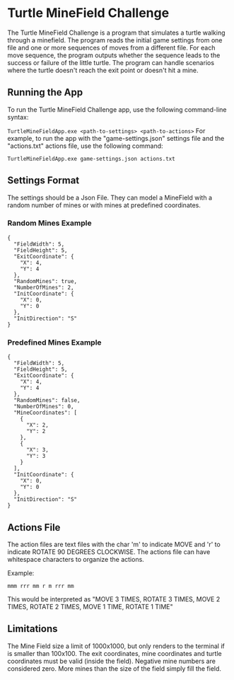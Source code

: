 # Turtle MineField Challenge
The Turtle MineField Challenge is a program that simulates a turtle walking through a minefield. The program reads the initial game settings from one file and one or more sequences of moves from a different file. For each move sequence, the program outputs whether the sequence leads to the success or failure of the little turtle. The program can handle scenarios where the turtle doesn't reach the exit point or doesn't hit a mine.

## Running the App
To run the Turtle MineField Challenge app, use the following command-line syntax:

`TurtleMineFieldApp.exe <path-to-settings> <path-to-actions>`
For example, to run the app with the "game-settings.json" settings file and the "actions.txt" actions file, use the following command:

`TurtleMineFieldApp.exe game-settings.json actions.txt`

## Settings Format
The settings should be a Json File. They can model a MineField with a random number of mines or with mines at predefined coordinates.

### Random Mines Example

```
{
  "FieldWidth": 5,
  "FieldHeight": 5,
  "ExitCoordinate": {
    "X": 4,
    "Y": 4
  },
  "RandomMines": true,
  "NumberOfMines": 2,
  "InitCoordinate": {
    "X": 0,
    "Y": 0
  },
  "InitDirection": "S"
}
```

### Predefined Mines Example

```
{
  "FieldWidth": 5,
  "FieldHeight": 5,
  "ExitCoordinate": {
    "X": 4,
    "Y": 4
  },
  "RandomMines": false,
  "NumberOfMines": 0,
  "MineCoordinates": [
    {
      "X": 2,
      "Y": 2
    },
    {
      "X": 3,
      "Y": 3
    }
  ],
  "InitCoordinate": {
    "X": 0,
    "Y": 0
  },
  "InitDirection": "S"
}
```

## Actions File
The action files are text files with the char 'm' to indicate MOVE and 'r' to indicate ROTATE 90 DEGREES CLOCKWISE. The actions file can have whitespace characters to organize the actions.

Example:

`mmm rrr mm r m rrr mm`

This would be interpreted as "MOVE 3 TIMES, ROTATE 3 TIMES, MOVE 2 TIMES, ROTATE 2 TIMES, MOVE 1 TIME, ROTATE 1 TIME"

## Limitations

The Mine Field size a limit of 1000x1000, but only renders to the terminal if is smaller than 100x100.
The exit coordinates, mine coordinates and turtle coordinates must be valid (inside the field).
Negative mine numbers are considered zero.
More mines than the size of the field simply fill the field.

